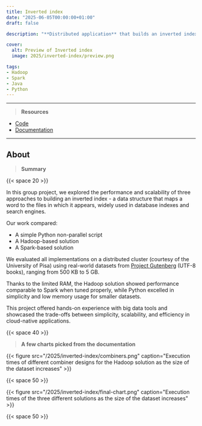 ```yaml
---
title: Inverted index
date: "2025-06-05T00:00:00+01:00"
draft: false

description: "**Distributed application** that builds an inverted index structure using the **Hadoop** and **Spark** frameworks"

cover:
  alt: Preview of Inverted index
  image: 2025/inverted-index/preview.png

tags:
- Hadoop
- Spark
- Java
- Python
---
```


---

> **Resources**

- [Code](https://github.com/deluf/inverted-index)
- [Documentation](/2025/inverted-index/documentation.pdf)

---

## About

> **Summary**

{{< space 20 >}}

In this group project, we explored the performance and scalability of three approaches to building an inverted index - a data structure that maps a word to the files in which it appears, widely used in database indexes and search engines.

Our work compared:
- A simple Python non-parallel script
- A Hadoop-based solution
- A Spark-based solution

We evaluated all implementations on a distributed cluster (courtesy of the University of Pisa) using real-world datasets from [Project Gutenberg](https://www.gutenberg.org/) (UTF-8 books), ranging from 500 KB to 5 GB. 

Thanks to the limited RAM, the Hadoop solution showed performance comparable to Spark when tuned properly, while Python excelled in simplicity and low memory usage for smaller datasets.

This project offered hands-on experience with big data tools and showcased the trade-offs between simplicity, scalability, and efficiency in cloud-native applications.

{{< space 40 >}}

> **A few charts picked from the documentation**

{{< figure src="/2025/inverted-index/combiners.png" caption="Execution times of different combiner designs for the Hadoop solution as the size of the dataset increases" >}}

{{< space 50 >}}

{{< figure src="/2025/inverted-index/final-chart.png" caption="Execution times of the three different solutions as the size of the dataset increases" >}}

{{< space 50 >}}
